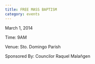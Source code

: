 ```yaml
---
title: FREE MASS BAPTISM
category: events
---
```


March 1, 2014

Time: 9AM

Venue: Sto. Domingo Parish

Sponsored By: Councilor Raquel Malañgen
